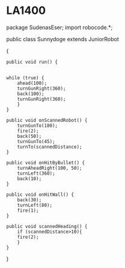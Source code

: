 # LA1400
package SudenasEser;
import robocode.*;

public class Sunnydoge extends JuniorRobot

{
 
	public void run() {
    

	while (true) {
      	ahead(100);
      	turnGunRight(360);
      	back(100);
      	turnGunRight(360);
   		}
  	}
	
	public void onScannedRobot() {
		turnGunTo(180);
		fire(2);
		back(50);
		turnGunTo(45);
		turnTo(scannedDistance);	
	}
	
	public void onHitByBullet() {
		turnAheadRight(100, 50);
		turnLeft(360);
		back(10);		
	}

	public void onHitWall() {
		back(30);
		turnLeft(80);
		fire(1);
	}	

    public void scannedHeading() {
		if (scannedDistance>10){
		fire(2);
		}
	}
}
